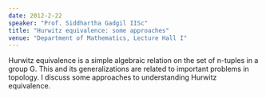 ```yaml
---
date: 2012-2-22
speaker: "Prof. Siddhartha Gadgil IISc"
title: "Hurwitz equivalence: some approaches"
venue: "Department of Mathematics, Lecture Hall I"
---
```

Hurwitz equivalence is a simple algebraic relation on the set of
n-tuples in a group G. This and its generalizations are related to
important problems in topology. I discuss some approaches to
understanding Hurwitz equivalence.
